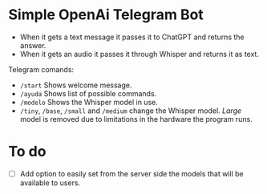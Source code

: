 # Simple OpenAi Telegram Bot
- When it gets a text message it passes it to ChatGPT and returns the answer.  
- When it gets an audio it passes it through Whisper and returns it as text.

Telegram comands:
- `/start` Shows welcome message.
- `/ayuda` Shows list of possible commands.
- `/modelo` Shows the Whisper model in use.
- `/tiny`, `/base`, `/small` and `/medium` change the Whisper model. _Large_ model is removed due to limitations in the hardware the program runs.

# To do
- [ ] Add option to easily set from the server side the models that will be available to users.
